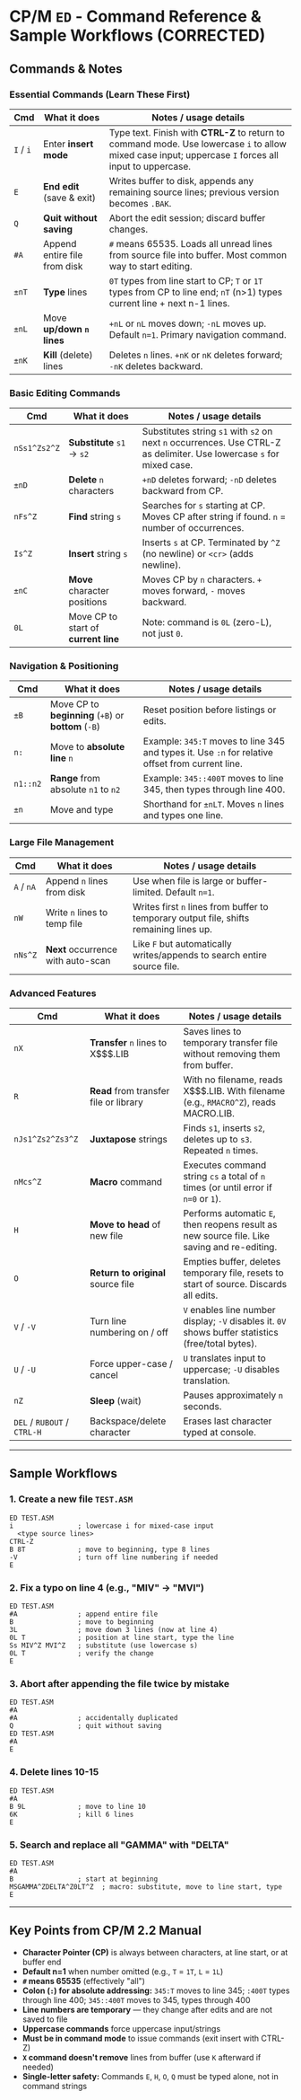 # CP/M `ED` - Command Reference & Sample Workflows (CORRECTED)

## Commands & Notes

### Essential Commands (Learn These First)

| Cmd | What it does | Notes / usage details |
|---|---|---|
| `I` / `i` | Enter **insert mode** | Type text. Finish with **CTRL-Z** to return to command mode. Use lowercase `i` to allow mixed case input; uppercase `I` forces all input to uppercase. |
| `E` | **End edit** (save & exit) | Writes buffer to disk, appends any remaining source lines; previous version becomes `.BAK`. |
| `Q` | **Quit without saving** | Abort the edit session; discard buffer changes. |
| `#A` | Append entire file from disk | `#` means 65535. Loads all unread lines from source file into buffer. Most common way to start editing. |
| `±nT` | **Type** lines | `0T` types from line start to CP; `T` or `1T` types from CP to line end; `nT` (n>1) types current line + next n-1 lines. |
| `±nL` | Move **up/down `n` lines** | `+nL` or `nL` moves down; `-nL` moves up. Default `n=1`. Primary navigation command. |
| `±nK` | **Kill** (delete) lines | Deletes `n` lines. `+nK` or `nK` deletes forward; `-nK` deletes backward. |

### Basic Editing Commands

| Cmd | What it does | Notes / usage details |
|---|---|---|
| `nSs1^Zs2^Z` | **Substitute** `s1` → `s2` | Substitutes string `s1` with `s2` on next `n` occurrences. Use CTRL-Z as delimiter. Use lowercase `s` for mixed case. |
| `±nD` | **Delete** `n` characters | `+nD` deletes forward; `-nD` deletes backward from CP. |
| `nFs^Z` | **Find** string `s` | Searches for `s` starting at CP. Moves CP after string if found. `n` = number of occurrences. |
| `Is^Z` | **Insert** string `s` | Inserts `s` at CP. Terminated by `^Z` (no newline) or `<cr>` (adds newline). |
| `±nC` | **Move** character positions | Moves CP by `n` characters. `+` moves forward, `-` moves backward. |
| `0L` | Move CP to start of **current line** | Note: command is `0L` (zero-L), not just `0`. |

### Navigation & Positioning

| Cmd | What it does | Notes / usage details |
|---|---|---|
| `±B` | Move CP to **beginning** (`+B`) or **bottom** (`-B`) | Reset position before listings or edits. |
| `n:` | Move to **absolute line** `n` | Example: `345:T` moves to line 345 and types it. Use `:n` for relative offset from current line. |
| `n1::n2` | **Range** from absolute `n1` to `n2` | Example: `345::400T` moves to line 345, then types through line 400. |
| `±n` | Move and type | Shorthand for `±nLT`. Moves `n` lines and types one line. |

### Large File Management

| Cmd | What it does | Notes / usage details |
|---|---|---|
| `A` / `nA` | Append `n` lines from disk | Use when file is large or buffer-limited. Default `n=1`. |
| `nW` | Write `n` lines to temp file | Writes first `n` lines from buffer to temporary output file, shifts remaining lines up. |
| `nNs^Z` | **Next** occurrence with auto-scan | Like `F` but automatically writes/appends to search entire source file. |

### Advanced Features

| Cmd | What it does | Notes / usage details |
|---|---|---|
| `nX` | **Transfer** `n` lines to X$$$.LIB | Saves lines to temporary transfer file without removing them from buffer. |
| `R` | **Read** from transfer file or library | With no filename, reads X$$$.LIB. With filename (e.g., `RMACRO^Z`), reads MACRO.LIB. |
| `nJs1^Zs2^Zs3^Z` | **Juxtapose** strings | Finds `s1`, inserts `s2`, deletes up to `s3`. Repeated `n` times. |
| `nMcs^Z` | **Macro** command | Executes command string `cs` a total of `n` times (or until error if `n=0` or `1`). |
| `H` | **Move to head** of new file | Performs automatic `E`, then reopens result as new source file. Like saving and re-editing. |
| `O` | **Return to original** source file | Empties buffer, deletes temporary file, resets to start of source. Discards all edits. |
| `V` / `-V` | Turn line numbering on / off | `V` enables line number display; `-V` disables it. `0V` shows buffer statistics (free/total bytes). |
| `U` / `-U` | Force upper-case / cancel | `U` translates input to uppercase; `-U` disables translation. |
| `nZ` | **Sleep** (wait) | Pauses approximately `n` seconds. |
| `DEL` / `RUBOUT` / `CTRL-H` | Backspace/delete character | Erases last character typed at console. |

---

## Sample Workflows

### 1. Create a new file `TEST.ASM`
```
ED TEST.ASM
i                ; lowercase i for mixed-case input
  <type source lines>
CTRL-Z
B 8T             ; move to beginning, type 8 lines
-V               ; turn off line numbering if needed
E
```

### 2. Fix a typo on line 4 (e.g., "MIV" → "MVI")
```
ED TEST.ASM
#A               ; append entire file
B                ; move to beginning
3L               ; move down 3 lines (now at line 4)
0L T             ; position at line start, type the line
Ss MIV^Z MVI^Z   ; substitute (use lowercase s)
0L T             ; verify the change
E
```

### 3. Abort after appending the file twice by mistake
```
ED TEST.ASM
#A
#A               ; accidentally duplicated
Q                ; quit without saving
ED TEST.ASM
#A
E
```

### 4. Delete lines 10-15
```
ED TEST.ASM
#A
B 9L             ; move to line 10
6K               ; kill 6 lines
E
```

### 5. Search and replace all "GAMMA" with "DELTA"
```
ED TEST.ASM
#A
B                ; start at beginning
MSGAMMA^ZDELTA^Z0LT^Z  ; macro: substitute, move to line start, type
E
```

---

## Key Points from CP/M 2.2 Manual

- **Character Pointer (CP)** is always between characters, at line start, or at buffer end
- **Default n=1** when number omitted (e.g., `T` = `1T`, `L` = `1L`)
- **`#` means 65535** (effectively "all")
- **Colon (`:`) for absolute addressing:** `345:T` moves to line 345; `:400T` types through line 400; `345::400T` moves to 345, types through 400
- **Line numbers are temporary** — they change after edits and are not saved to file
- **Uppercase commands** force uppercase input/strings
- **Must be in command mode** to issue commands (exit insert with CTRL-Z)
- **`X` command doesn't remove** lines from buffer (use `K` afterward if needed)
- **Single-letter safety:** Commands `E`, `H`, `O`, `Q` must be typed alone, not in command strings
